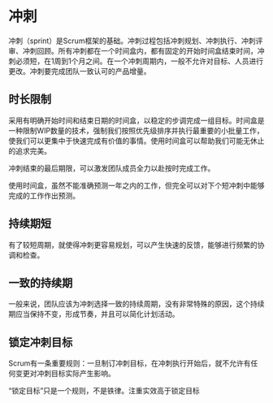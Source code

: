# 冲刺

冲刺（sprint）是Scrum框架的基础。冲刺过程包括冲刺规划、冲刺执行、冲刺评审、冲刺回顾。所有冲刺都在一个时间盒内，都有固定的开始时间盒结束时间，冲刺必须短，在1周到1个月之间。在一个冲刺周期内，一般不允许对目标、人员进行更改。冲刺要完成团队一致认可的产品增量。

## 时长限制

采用有明确开始时间和结束日期的时间盒，以稳定的步调完成一组目标。时间盒是一种限制WIP数量的技术，强制我们按照优先级排序并执行最重要的小批量工作，使我们可以更集中于快速完成有价值的事情。使用时间盒可以帮助我们可能无休止的追求完美。

冲刺结束的最后期限，可以激发团队成员全力以赴按时完成工作。

使用时间盒，虽然不能准确预测一年之内的工作，但完全可以对下个短冲刺中能够完成的工作作出预测。

## 持续期短

有了较短周期，就使得冲刺更容易规划，可以产生快速的反馈，能够进行频繁的协调和检查。

## 一致的持续期

一般来说，团队应该为冲刺选择一致的持续周期，没有非常特殊的原因，这个持续期应当保持不变，形成节奏，并且可以简化计划活动。

## 锁定冲刺目标

Scrum有一条重要规则：一旦制订冲刺目标，在冲刺执行开始后，就不允许有任何变更对冲刺目标实际产生影响。

“锁定目标”只是一个规则，不是铁律。注重实效高于锁定目标
